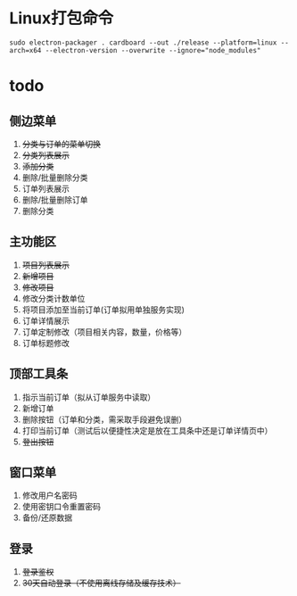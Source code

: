 # Linux打包命令
```
sudo electron-packager . cardboard --out ./release --platform=linux --arch=x64 --electron-version --overwrite --ignore="node_modules"
```
# todo
## 侧边菜单
1. ~~分类与订单的菜单切换~~
1. ~~分类列表展示~~
1. ~~添加分类~~
1. 删除/批量删除分类
1. 订单列表展示
1. 删除/批量删除订单
1. 删除分类
## 主功能区
1. ~~项目列表展示~~
1. ~~新增项目~~
1. ~~修改项目~~
1. 修改分类计数单位
1. 将项目添加至当前订单(订单拟用单独服务实现)
1. 订单详情展示
1. 订单定制修改（项目相关内容，数量，价格等）
1. 订单标题修改
## 顶部工具条
1. 指示当前订单（拟从订单服务中读取）
1. 新增订单
1. 删除按钮（订单和分类，需采取手段避免误删）
1. 打印当前订单（测试后以便捷性决定是放在工具条中还是订单详情页中）
1. ~~登出按钮~~
## 窗口菜单
1. 修改用户名密码
1. 使用密钥口令重置密码
1. 备份/还原数据
## 登录
1. ~~登录鉴权~~
1. ~~30天自动登录（不使用离线存储及缓存技术）~~